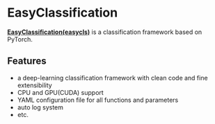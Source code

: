 # EasyClassification

[**EasyClassification(easycls)**](https://github.com/HearyShen/EasyClassification) is a classification framework based on PyTorch.

## Features

- a deep-learning classification framework with clean code and fine extensibility
- CPU and GPU(CUDA) support
- YAML configuration file for all functions and parameters
- auto log system
- etc.
